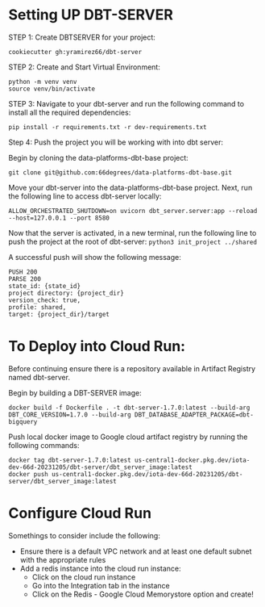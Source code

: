 # Setting UP DBT-SERVER 
STEP 1:
Create DBTSERVER for your project:
```
cookiecutter gh:yramirez66/dbt-server
```

STEP 2:
Create and Start Virtual Environment: 
```
python -m venv venv
source venv/bin/activate
```

STEP 3:
 Navigate to your dbt-server and run the following command to install all the required dependencies:
 ```
pip install -r requirements.txt -r dev-requirements.txt
```

Step 4:
Push the project you will be working with into dbt server:
 
Begin by cloning the data-platforms-dbt-base project:
```
git clone git@github.com:66degrees/data-platforms-dbt-base.git
```
Move your dbt-server into the data-platforms-dbt-base project.
Next, run the following line to access dbt-server locally:
```
ALLOW_ORCHESTRATED_SHUTDOWN=on uvicorn dbt_server.server:app --reload --host=127.0.0.1 --port 8580 
```
Now that the server is activated, in a new terminal, run the following line to push the project at the root of dbt-server:
`python3 init_project ../shared`

A successful push will show the following message:

```
PUSH 200
PARSE 200
state_id: {state_id}
project directory: {project_dir}
version_check: true,
profile: shared,
target: {project_dir}/target
```


# To Deploy into Cloud Run:
Before continuing ensure there is a repository available in Artifact Registry named dbt-server.

Begin by building a DBT-SERVER image:
```
docker build -f Dockerfile . -t dbt-server-1.7.0:latest --build-arg DBT_CORE_VERSION=1.7.0 --build-arg DBT_DATABASE_ADAPTER_PACKAGE=dbt-bigquery
```

Push local docker image to Google cloud artifact registry by running the following commands:
```
docker tag dbt-server-1.7.0:latest us-central1-docker.pkg.dev/iota-dev-66d-20231205/dbt-server/dbt_server_image:latest
docker push us-central1-docker.pkg.dev/iota-dev-66d-20231205/dbt-server/dbt_server_image:latest
```

# Configure Cloud Run
Somethings to consider include the following:
- Ensure there is a default	VPC network and at least one default subnet with the appropriate rules 
- Add a redis instance into the cloud run instance:
    - Click on the cloud run instance
    - Go into the Integration tab in the instance 
    - Click on the Redis - Google Cloud Memorystore option and create!
